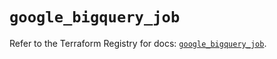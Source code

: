 # `google_bigquery_job`

Refer to the Terraform Registry for docs: [`google_bigquery_job`](https://registry.terraform.io/providers/hashicorp/google-beta/6.19.0/docs/resources/google_bigquery_job).

